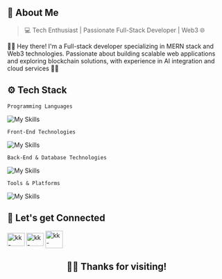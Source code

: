 ## 👤 About Me
> 💻 Tech Enthusiast | Passionate Full-Stack Developer | Web3 🌐

👨‍💻 Hey there! I'm a Full-stack developer specializing in MERN stack and Web3 technologies. Passionate about building scalable web applications and exploring blockchain solutions, with experience in AI integration and cloud services 🚀✨

## ⚙️ Tech Stack
```Programming Languages```

![My Skills](https://skillicons.dev/icons?i=js,python,solidity&theme=light)

```Front-End Technologies```

![My Skills](https://skillicons.dev/icons?i=react,vite,tailwind,bootstrap,html,css&theme=light&perline=4)

```Back-End & Database Technologies```

![My Skills](https://skillicons.dev/icons?i=nodejs,express,mongodb,mysql&theme=light)

```Tools & Platforms```

![My Skills](https://skillicons.dev/icons?i=github,postman,vercel,aws,vscode&theme=light&perline=6)


## 🤝 Let's get Connected

<p align="left">
<a href="https://www.linkedin.com/in/marmik-dave/" target="blank"><img align="center" src="https://raw.githubusercontent.com/rahuldkjain/github-profile-readme-generator/master/src/images/icons/Social/linked-in-alt.svg" alt="kk-linkedin" height="30" width="40" /></a>
<a href="https://x.com/Marmik_Dave8" target="blank"><img align="center" src="https://raw.githubusercontent.com/rahuldkjain/github-profile-readme-generator/master/src/images/icons/Social/twitter.svg" alt="kk-twitter" height="30" width="40" /></a>
<a href="https://discordapp.com/users/akaza_u3/" target="blank"><img align="center" src="https://raw.githubusercontent.com/rahuldkjain/github-profile-readme-generator/master/src/images/icons/Social/discord.svg" alt="kk-discord" height="40" width="40" /></a>
</p>

<div align="center">
  <h2>🙋‍♂️ Thanks for visiting!</h2>
</div>
